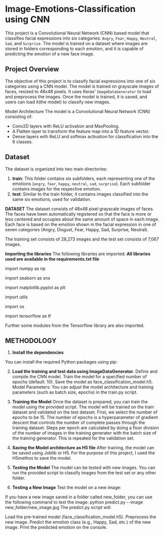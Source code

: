 # Image-Emotions-Classification using CNN

This project is a Convolutional Neural Network (CNN) based model that classifies facial expressions into six categories: `Angry`, `Fear`, `Happy`, `Neutral`, `Sad`, and `Surprise`. The model is trained on a dataset where images are stored in folders corresponding to each emotion, and it is capable of predicting the emotion of a new face image.


## Project Overview

The objective of this project is to classify facial expressions into one of six categories using a CNN model. 
The model is trained on grayscale images of faces, resized to 48x48 pixels. It uses Keras’ `ImageDataGenerator` to load and preprocess the images.
Once the model is trained, it is saved, and users can load it(the model) to classify new images.


Model Architecture
The model is a Convolutional Neural Network (CNN) consisting of:
- Conv2D layers with ReLU activation and MaxPooling.
- A Flatten layer to transform the feature map into a 1D feature vector.
- Dense layers with ReLU and softmax activation for classification into the 6 classes.

## Dataset
The dataset is organized into two main directories:
1. **train**: This folder contains six subfolders, each representing one of the emotions (`angry`, `fear`, `happy`, `neutral`, `sad`, `surprise`). Each subfolder contains images for the respective emotion.
2. **test**: Similar to the train folder, it contains images classified into the same six emotions, used for validation.

**DATASET**
The dataset consists of 48x48 pixel grayscale images of faces. The faces have been automatically registered so that the face is more or less centered and occupies about the same amount of space in each image. Each face is based on the emotion shown in the facial expression in one of seven categories (Angry, Disgust, Fear, Happy, Sad, Surprise, Neutral).

The training set consists of 28,273 images and the test set consists of 7,067 images. 

**Importing the libraries**
The following libraries are imported:
**All libraries used are available in the requirements.txt file**

import numpy as np

import seaborn as sns

import matplotlib.pyplot as plt

import utils

import os

import tensorflow as tf

Further some modules from the Tensorflow library are also imported.




## METHODOLOGY


1. **Install the dependencies**

You can install the required Python packages using pip:

2. **Load the training and test data using ImageDataGenerator.**
Define and compile the CNN model.
Train the model for a specified number of epochs (default: 10).
Save the model as face_classification_model.h5.
Model Parameters: You can adjust the model architecture and training parameters (such as batch size, epochs) in the train.py script.

3. **Training the Model**
Once the dataset is prepared, you can train the model using the provided script. The model will be trained on the train dataset and validated on the test dataset.
First, we select the number of epochs to be 15. The number of epochs is a hyperparameter of gradient descent that controls the number of complete passes through the training dataset. Steps per epoch are calculated by doing a floor division of the number of images in the training generator with the batch size of the training generator. This is repeated for the validation set.


4. **Saving the Model architecture as H5 file**
After training, the model can be saved using Joblib or H5. For the purpose of this project, I used the H5methos to save the model.

5. **Testing the Model**
The model can be tested with new images. You can run the provided script to classify images from the test set or any other folder.

6. **Testing a New Image**
Test the model on a new image:

If you have a new image saved in a folder called new_folder, you can use the following command to test the image:
python predict.py --image new_folder/new_image.jpg
The predict.py script will:

Load the pre-trained model (face_classification_model.h5).
Preprocess the new image.
Predict the emotion class (e.g., Happy, Sad, etc.) of the new image.
Print the predicted emotion on the console.


